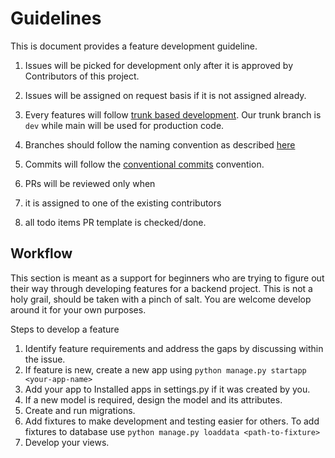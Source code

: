 # Guidelines

This is document provides a feature development guideline.

1. Issues will be picked for development only after it is approved by Contributors of this project.
2. Issues will be assigned on request basis if it is not assigned already.
3. Every features will follow [trunk based development](https://www.atlassian.com/continuous-delivery/continuous-integration/trunk-based-development). Our trunk branch is `dev` while main will be used for production code.
4. Branches should follow the naming convention as described [here](https://medium.com/@abhay.pixolo/naming-conventions-for-git-branches-a-cheatsheet-8549feca2534)
5. Commits will follow the [conventional commits](https://gist.github.com/joshbuchea/6f47e86d2510bce28f8e7f42ae84c716) convention.
6. PRs will be reviewed only when

  1. it is assigned to one of the existing contributors
  2. all todo items PR template is checked/done.

## Workflow

This section is meant as a support for beginners who are trying to figure out their way through developing features for a backend project. This is not a holy grail, should be taken with a pinch of salt. You are welcome develop around it for your own purposes.

Steps to develop a feature

1. Identify feature requirements and address the gaps by discussing within the issue.
2. If feature is new, create a new app using `python manage.py startapp <your-app-name>`
3. Add your app to Installed apps in settings.py if it was created by you.
4. If a new model is required, design the model and its attributes.
5. Create and run migrations.
6. Add fixtures to make development and testing easier for others. To add fixtures to database use `python manage.py loaddata <path-to-fixture>`
7. Develop your views.
